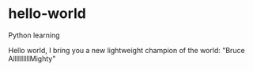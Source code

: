 # hello-world
Python learning


Hello world, I bring you a new lightweight champion of the world: "Bruce AllllllllllMighty"
